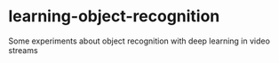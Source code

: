 # learning-object-recognition
Some experiments about object recognition with deep learning in video streams
